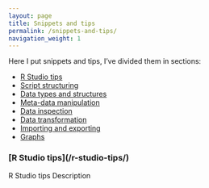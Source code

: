 ```yaml
---
layout: page
title: Snippets and tips
permalink: /snippets-and-tips/
navigation_weight: 1
---
```


Here I put snippets and tips, I’ve divided them in sections:

* [R Studio tips](/r-studio-tips/)
* [Script structuring](/script-structuring/)
* [Data types and structures](/data-types/)
* [Meta-data manipulation](/meta-data-manipulation/)
* [Data inspection](/data-inspection/)
* [Data transformation](/data-transformation/)
* [Importing and exporting](/importing-exporting/)
* [Graphs](/graph-tips/)


<div class="boxed">
<h3>[R Studio tips](/r-studio-tips/)</h3>
<blogheader><a href="{{ prepend: site.baseurl }}/r-studio-tips/"></a>R Studio tips</blogheader>
Description<br>
</div>
